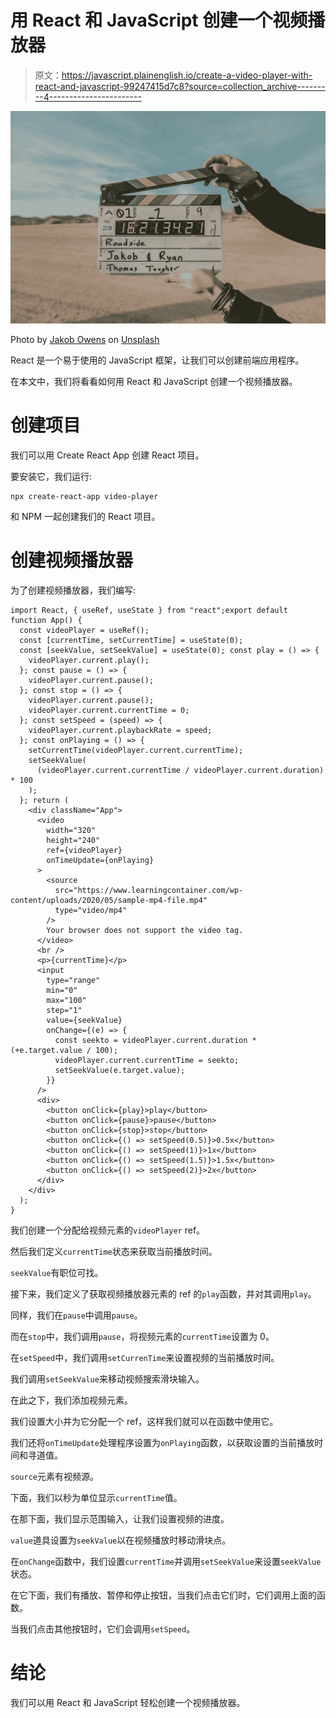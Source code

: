 # 用 React 和 JavaScript 创建一个视频播放器

> 原文：<https://javascript.plainenglish.io/create-a-video-player-with-react-and-javascript-99247415d7c8?source=collection_archive---------4----------------------->

![](img/728771d1efb622fb4bd3fca1023b56ec.png)

Photo by [Jakob Owens](https://unsplash.com/@jakobowens1?utm_source=medium&utm_medium=referral) on [Unsplash](https://unsplash.com?utm_source=medium&utm_medium=referral)

React 是一个易于使用的 JavaScript 框架，让我们可以创建前端应用程序。

在本文中，我们将看看如何用 React 和 JavaScript 创建一个视频播放器。

# 创建项目

我们可以用 Create React App 创建 React 项目。

要安装它，我们运行:

```
npx create-react-app video-player
```

和 NPM 一起创建我们的 React 项目。

# 创建视频播放器

为了创建视频播放器，我们编写:

```
import React, { useRef, useState } from "react";export default function App() {
  const videoPlayer = useRef();
  const [currentTime, setCurrentTime] = useState(0);
  const [seekValue, setSeekValue] = useState(0); const play = () => {
    videoPlayer.current.play();
  }; const pause = () => {
    videoPlayer.current.pause();
  }; const stop = () => {
    videoPlayer.current.pause();
    videoPlayer.current.currentTime = 0;
  }; const setSpeed = (speed) => {
    videoPlayer.current.playbackRate = speed;
  }; const onPlaying = () => {
    setCurrentTime(videoPlayer.current.currentTime);
    setSeekValue(
      (videoPlayer.current.currentTime / videoPlayer.current.duration) * 100
    );
  }; return (
    <div className="App">
      <video
        width="320"
        height="240"
        ref={videoPlayer}
        onTimeUpdate={onPlaying}
      >
        <source
          src="https://www.learningcontainer.com/wp-content/uploads/2020/05/sample-mp4-file.mp4"
          type="video/mp4"
        />
        Your browser does not support the video tag.
      </video>
      <br />
      <p>{currentTime}</p>
      <input
        type="range"
        min="0"
        max="100"
        step="1"
        value={seekValue}
        onChange={(e) => {
          const seekto = videoPlayer.current.duration * (+e.target.value / 100);
          videoPlayer.current.currentTime = seekto;
          setSeekValue(e.target.value);
        }}
      />
      <div>
        <button onClick={play}>play</button>
        <button onClick={pause}>pause</button>
        <button onClick={stop}>stop</button>
        <button onClick={() => setSpeed(0.5)}>0.5x</button>
        <button onClick={() => setSpeed(1)}>1x</button>
        <button onClick={() => setSpeed(1.5)}>1.5x</button>
        <button onClick={() => setSpeed(2)}>2x</button>
      </div>
    </div>
  );
}
```

我们创建一个分配给视频元素的`videoPlayer` ref。

然后我们定义`currentTime`状态来获取当前播放时间。

`seekValue`有职位可找。

接下来，我们定义了获取视频播放器元素的 ref 的`play`函数，并对其调用`play`。

同样，我们在`pause`中调用`pause`。

而在`stop`中，我们调用`pause`，将视频元素的`currentTime`设置为 0。

在`setSpeed`中，我们调用`setCurrenTime`来设置视频的当前播放时间。

我们调用`setSeekValue`来移动视频搜索滑块输入。

在此之下，我们添加视频元素。

我们设置大小并为它分配一个 ref，这样我们就可以在函数中使用它。

我们还将`onTimeUpdate`处理程序设置为`onPlaying`函数，以获取设置的当前播放时间和寻道值。

`source`元素有视频源。

下面，我们以秒为单位显示`currentTime`值。

在那下面，我们显示范围输入，让我们设置视频的进度。

`value`道具设置为`seekValue`以在视频播放时移动滑块点。

在`onChange`函数中，我们设置`currentTime`并调用`setSeekValue`来设置`seekValue`状态。

在它下面，我们有播放、暂停和停止按钮，当我们点击它们时，它们调用上面的函数。

当我们点击其他按钮时，它们会调用`setSpeed`。

# 结论

我们可以用 React 和 JavaScript 轻松创建一个视频播放器。
